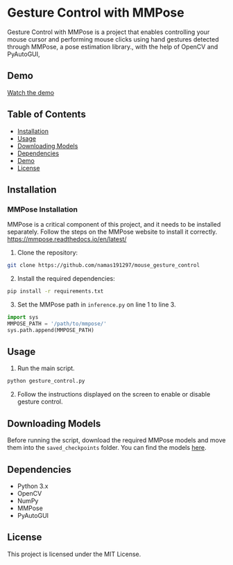 # Gesture Control with MMPose

Gesture Control with MMPose is a project that enables controlling your mouse cursor and performing mouse clicks using hand gestures detected through MMPose, a pose estimation library., with the help of OpenCV and PyAutoGUI,

## Demo

[Watch the demo](https://www.example.com/demo_video)

## Table of Contents
- [Installation](#installation)
- [Usage](#usage)
- [Downloading Models](#downloading-models)
- [Dependencies](#dependencies)
- [Demo](#demo)
- [License](#license)

## Installation

### MMPose Installation

MMPose is a critical component of this project, and it needs to be installed separately. Follow the steps on the MMPose website to install it correctly.
https://mmpose.readthedocs.io/en/latest/

1. Clone the repository:

 ```bash
 git clone https://github.com/namas191297/mouse_gesture_control
 ```

2. Install the required dependencies:

```bash
pip install -r requirements.txt
```

3. Set the MMPose path in `inference.py` on line 1 to line 3.

```python
import sys
MMPOSE_PATH = '/path/to/mmpose/'
sys.path.append(MMPOSE_PATH)
```

## Usage

1. Run the main script.
   
```bash
python gesture_control.py
```

2. Follow the instructions displayed on the screen to enable or disable gesture control.

## Downloading Models

Before running the script, download the required MMPose models and move them into the `saved_checkpoints` folder. You can find the models [here](https://mmpose.readthedocs.io/en/latest/model_zoo/hand_2d_keypoint.html#rtmpose-rtmpose-on-hand5).

## Dependencies

- Python 3.x
- OpenCV
- NumPy
- MMPose
- PyAutoGUI

## License

This project is licensed under the MIT License.

